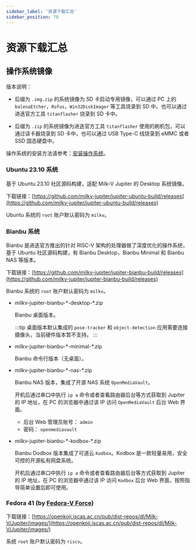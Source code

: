 ```yaml
---
sidebar_label: '资源下载汇总'
sidebar_position: 70
---
```


# 资源下载汇总

## 操作系统镜像

版本说明：

- 后缀为 `.img.zip` 的系统镜像为 SD 卡启动专用镜像，可以通过 PC 上的 `balenaEtcher`，`Rufus`，`Win32DiskImager` 等工具烧录到 SD 中。也可以通过进迭官方工具 `titanflasher` 烧录到 SD 卡中。

- 后缀为 `.zip` 的系统镜像为进迭官方工具 `titanflasher` 使用的刷机包，可以通过读卡器烧录到 SD 卡中，也可以通过 USB Type-C 线烧录到 eMMC 或者 SSD 固态硬盘中。

操作系统的安装方法请参考：[安装操作系统](https://milkv.io/zh/docs/jupiter/getting-started/boot)。

### Ubuntu 23.10 系统

基于 Ubuntu 23.10 社区源码构建，适配 Milk-V Jupiter 的 Desktop 系统镜像。

下载链接：[https://github.com/milkv-jupiter/jupiter-ubuntu-build/releases](https://github.com/milkv-jupiter/jupiter-ubuntu-build/releases)

Ubuntu 系统的 `root` 账户默认密码为 `milkv`。

### Bianbu 系统

Bianbu 是进迭官方推出的针对 RISC-V 架构的处理器做了深度优化的操作系统，基于 Ubuntu 社区源码构建，有 Bianbu Desktop，Bianbu Minimal 和 Bianbu NAS 等版本。

下载链接：[https://github.com/milkv-jupiter/jupiter-bianbu-build/releases](https://github.com/milkv-jupiter/jupiter-bianbu-build/releases)

Bianbu 系统的 `root` 账户默认密码为 `milkv`。

- milkv-jupiter-bianbu-\*-desktop-\*.zip

  Bianbu 桌面版本。

  :::tip
  桌面版本默认集成的 `pose-tracker` 和 `object-detection` 应用需要连接摄像头，当前硬件版本暂不支持。
  :::

- milkv-jupiter-bianbu-\*-minimal-\*.zip

  Bianbu 命令行版本（无桌面）。

- milkv-jupiter-bianbu-\*-nas-\*.zip

  Bianbu NAS 版本，集成了开源 NAS 系统 `OpenMediaVault`。

  开机后通过串口中执行 `ip a` 命令或者查看路由器后台等方式获取到 Jupiter 的 IP 地址，在 PC 的浏览器中通过该 IP 访问 `OpenMediaVault` 后台 Web 界面。

  - 后台 Web 管理员账号： `admin`
  - 密码： `openmediavault`

- milkv-jupiter-bianbu-\*-kodbox-\*.zip

  Bianbu Dodbox 版本集成了可道云 `Kodbox`。Kodbox 是一款轻量易用，安全可控的开源私有网盘系统。

  开机后通过串口中执行 `ip a` 命令或者查看路由器后台等方式获取到 Jupiter 的 IP 地址，在 PC 的浏览器中通过该 IP 访问 `Kodbox` 后台 Web 界面，按照指导简单设置后即可使用。

### Fedora 41 (by [Fedora-V Force](https://github.com/fedora-riscv))

下载链接：[https://openkoji.iscas.ac.cn/pub/dist-repos/dl/Milk-V/Jupiter/images/](https://openkoji.iscas.ac.cn/pub/dist-repos/dl/Milk-V/Jupiter/images/)

系统 `root` 账户默认密码为 `riscv`。
